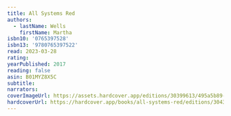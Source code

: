 ```yaml
---
title: All Systems Red
authors:
  - lastName: Wells
    firstName: Martha
isbn10: '0765397528'
isbn13: '9780765397522'
read: 2023-03-28
rating:
yearPublished: 2017
reading: false
asin: B01MYZ8X5C
subtitle:
narrators:
coverImageUrl: https://assets.hardcover.app/editions/30399613/495a5b89-af3e-4588-82ca-f8ce6928ab0e-allsystems.jpg
hardcoverUrl: https://hardcover.app/books/all-systems-red/editions/30431489
---
```

